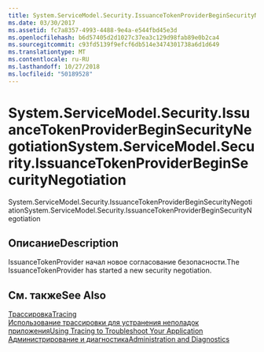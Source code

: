 ```yaml
---
title: System.ServiceModel.Security.IssuanceTokenProviderBeginSecurityNegotiation
ms.date: 03/30/2017
ms.assetid: fc7a8357-4993-4488-9e4a-e544fbd45e3d
ms.openlocfilehash: b6d57405d2d1027c37ea3c129d98fab89e0b2ca4
ms.sourcegitcommit: c93fd5139f9efcf6db514e3474301738a6d1d649
ms.translationtype: MT
ms.contentlocale: ru-RU
ms.lasthandoff: 10/27/2018
ms.locfileid: "50189528"
---
```

# <a name="systemservicemodelsecurityissuancetokenproviderbeginsecuritynegotiation"></a><span data-ttu-id="463fa-102">System.ServiceModel.Security.IssuanceTokenProviderBeginSecurityNegotiation</span><span class="sxs-lookup"><span data-stu-id="463fa-102">System.ServiceModel.Security.IssuanceTokenProviderBeginSecurityNegotiation</span></span>
<span data-ttu-id="463fa-103">System.ServiceModel.Security.IssuanceTokenProviderBeginSecurityNegotiation</span><span class="sxs-lookup"><span data-stu-id="463fa-103">System.ServiceModel.Security.IssuanceTokenProviderBeginSecurityNegotiation</span></span>  
  
## <a name="description"></a><span data-ttu-id="463fa-104">Описание</span><span class="sxs-lookup"><span data-stu-id="463fa-104">Description</span></span>  
 <span data-ttu-id="463fa-105">IssuanceTokenProvider начал новое согласование безопасности.</span><span class="sxs-lookup"><span data-stu-id="463fa-105">The IssuanceTokenProvider has started a new security negotiation.</span></span>  
  
## <a name="see-also"></a><span data-ttu-id="463fa-106">См. также</span><span class="sxs-lookup"><span data-stu-id="463fa-106">See Also</span></span>  
 [<span data-ttu-id="463fa-107">Трассировка</span><span class="sxs-lookup"><span data-stu-id="463fa-107">Tracing</span></span>](../../../../../docs/framework/wcf/diagnostics/tracing/index.md)  
 [<span data-ttu-id="463fa-108">Использование трассировки для устранения неполадок приложения</span><span class="sxs-lookup"><span data-stu-id="463fa-108">Using Tracing to Troubleshoot Your Application</span></span>](../../../../../docs/framework/wcf/diagnostics/tracing/using-tracing-to-troubleshoot-your-application.md)  
 [<span data-ttu-id="463fa-109">Администрирование и диагностика</span><span class="sxs-lookup"><span data-stu-id="463fa-109">Administration and Diagnostics</span></span>](../../../../../docs/framework/wcf/diagnostics/index.md)
